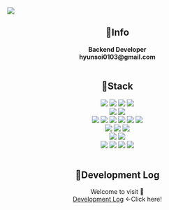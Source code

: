 <!--
capsule-render
https://github.com/kyechan99/capsule-render/blob/master/LICENSE
Copyright (c) 2020 Ye-Chan Kang
MIT License
-->
<img src="https://capsule-render.vercel.app/api?type=venom&section=header&height=150&fontSize=40&fontColor=FFFFFF&color=gradient&customColorList=20&section=header&text=I%20am%20HYUN!"/>

<div align="center">
  <h2>📌Info</h2>
  <b>Backend Developer</b> <br/>
  <b>hyunsoi0103@gmail.com</b> <br/>
</div>

<br/>

<div align="center">
  <h2>📌Stack</h2>
  <img src="https://img.shields.io/badge/c-A8B9CC?style=for-the-badge&logo=c&logoColor=white">
  <img src="https://img.shields.io/badge/c++-00599C?style=for-the-badge&logo=c%2B%2B&logoColor=white">
  <img src="https://img.shields.io/badge/java-E84D3D?style=for-the-badge&logo=java&logoColor=white">
  <img src="https://img.shields.io/badge/python-3776AB?style=for-the-badge&logo=python&logoColor=white">
  
  <br/>

  <img src="https://img.shields.io/badge/react-61DAFB?style=for-the-badge&logo=react&logoColor=black">
  <img src="https://img.shields.io/badge/node.js-339933?style=for-the-badge&logo=node.js&logoColor=white">

  <br/>

  <img src="https://img.shields.io/badge/springboot-6DB33F?style=for-the-badge&logo=springboot&logoColor=white">
  <img src="https://img.shields.io/badge/mysql-4479A1?style=for-the-badge&logo=mysql&logoColor=white">
  <img src="https://img.shields.io/badge/mariadb-003545?style=for-the-badge&logo=mariadb&logoColor=white">
  <img src="https://img.shields.io/badge/mongodb-47A248?style=for-the-badge&logo=mongodb&logoColor=white">
  <img src="https://img.shields.io/badge/redis-FF4438?style=for-the-badge&logo=redis&logoColor=white">
  <img src="https://img.shields.io/badge/apachekafka-231F20?style=for-the-badge&logo=apachekafka&logoColor=white">

  <br/>

  <img src="https://img.shields.io/badge/elasticsearch-005571?style=for-the-badge&logo=elasticsearch&logoColor=white">
  <img src="https://img.shields.io/badge/logstash-005571?style=for-the-badge&logo=logstash&logoColor=white">
  <img src="https://img.shields.io/badge/kibana-005571?style=for-the-badge&logo=kibana&logoColor=white">

  <br/>

  <img src="https://img.shields.io/badge/linux-FCC624?style=for-the-badge&logo=linux&logoColor=black">
  <img src="https://img.shields.io/badge/git-F05032?style=for-the-badge&logo=git&logoColor=white">

  <br/>

  <img src="https://img.shields.io/badge/aws-232F3E?style=for-the-badge&logo=amazonwebservices&logoColor=white">
  <img src="https://img.shields.io/badge/docker-2496ED?style=for-the-badge&logo=docker&logoColor=white">
  <img src="https://img.shields.io/badge/jenkins-D24939?style=for-the-badge&logo=jenkins&logoColor=white">
  <img src="https://img.shields.io/badge/githubactions-2088FF?style=for-the-badge&logo=githubactions&logoColor=white">
</div>

<br/>

<div align="center">
  <h2>📌Development Log</h2>
  Welcome to visit 🎉 <br/>
  <a href="https://hyuns2.notion.site/Development-Log-03d6268d1db0437492f6cfb98230e868?pvs=4">Development Log</a> <-Click here!
</div>
